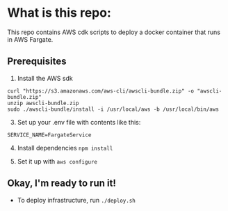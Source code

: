 # What is this repo:

This repo contains AWS cdk scripts to deploy a docker container that runs in AWS Fargate.

## Prerequisites

1.  Install the AWS sdk

```
curl "https://s3.amazonaws.com/aws-cli/awscli-bundle.zip" -o "awscli-bundle.zip"
unzip awscli-bundle.zip
sudo ./awscli-bundle/install -i /usr/local/aws -b /usr/local/bin/aws
```

3.  Set up your .env file with contents like this:

```
SERVICE_NAME=FargateService
```

4.  Install dependencies `npm install`

5.  Set it up with `aws configure`

## Okay, I'm ready to run it!

- To deploy infrastructure, run `./deploy.sh`
